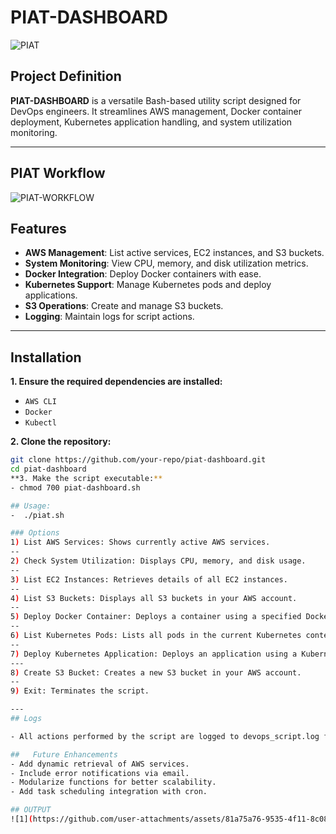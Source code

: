# PIAT-DASHBOARD
![PIAT](https://github.com/user-attachments/assets/39b07b55-f87d-4887-926c-2bace970df42)

## Project Definition
**PIAT-DASHBOARD** is a versatile Bash-based utility script designed for DevOps engineers. It streamlines AWS management, Docker container deployment, Kubernetes application handling, and system utilization monitoring.

---
## PIAT Workflow
![PIAT-WORKFLOW](https://github.com/user-attachments/assets/e14b24c9-2c6d-45f2-8899-7594782d9edf)

## Features
- **AWS Management**: List active services, EC2 instances, and S3 buckets.  
- **System Monitoring**: View CPU, memory, and disk utilization metrics.  
- **Docker Integration**: Deploy Docker containers with ease.  
- **Kubernetes Support**: Manage Kubernetes pods and deploy applications.  
- **S3 Operations**: Create and manage S3 buckets.  
- **Logging**: Maintain logs for script actions.  

---

## Installation
**1. Ensure the required dependencies are installed:**  
   - `AWS CLI`
   - `Docker`
   - `Kubectl`

**2. Clone the repository:**
   ```bash
   git clone https://github.com/your-repo/piat-dashboard.git
   cd piat-dashboard
**3. Make the script executable:**
- chmod 700 piat-dashboard.sh

## Usage:
-  ./piat.sh

### Options
1) List AWS Services: Shows currently active AWS services.
--
2) Check System Utilization: Displays CPU, memory, and disk usage.
--
3) List EC2 Instances: Retrieves details of all EC2 instances.
--
4) List S3 Buckets: Displays all S3 buckets in your AWS account.
--
5) Deploy Docker Container: Deploys a container using a specified Docker image.
--
6) List Kubernetes Pods: Lists all pods in the current Kubernetes context.
--
7) Deploy Kubernetes Application: Deploys an application using a Kubernetes YAML file.
---
8) Create S3 Bucket: Creates a new S3 bucket in your AWS account.
--
9) Exit: Terminates the script.

---
## Logs

- All actions performed by the script are logged to devops_script.log for auditing and debugging purposes.

##   Future Enhancements
- Add dynamic retrieval of AWS services.
- Include error notifications via email.
- Modularize functions for better scalability.
- Add task scheduling integration with cron.

## OUTPUT
![1](https://github.com/user-attachments/assets/81a75a76-9535-4f11-8c08-b77236b2e0e2)



